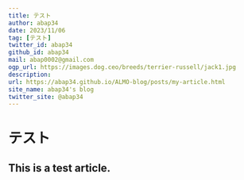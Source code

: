 ```yaml
---
title: テスト
author: abap34
date: 2023/11/06
tag: [テスト]
twitter_id: abap34
github_id: abap34
mail: abap0002@gmail.com
ogp_url: https://images.dog.ceo/breeds/terrier-russell/jack1.jpg
description: 
url: https://abap34.github.io/ALMO-blog/posts/my-article.html
site_name: abap34's blog
twitter_site: @abap34
---
```



# テスト

## This is a test article.